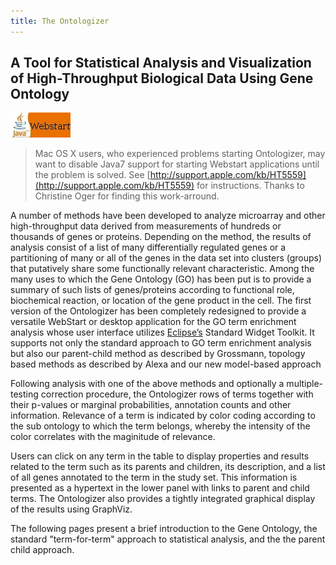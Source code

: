 ```yaml
---
title: The Ontologizer
---
```


## A Tool for Statistical Analysis and Visualization of High-Throughput Biological Data Using Gene Ontology


[![Webstart](/images/webstart.jpg)](http://compbio.charite.de/tl_files/ontologizer/webstart/ontologizer.jnlp)

>Mac OS X users, who experienced problems starting Ontologizer, may want to disable Java7 support for starting Webstart applications until the problem is solved. See [http://support.apple.com/kb/HT5559](http://support.apple.com/kb/HT5559) for instructions. Thanks to Christine Oger for finding this work-arround.


A number of methods have been developed to analyze microarray and other high-throughput data derived from measurements of hundreds or thousands of genes or proteins. Depending on the method, the results of analysis consist of a list of many differentially regulated genes or a partitioning of many or all of the genes in the data set into clusters (groups) that putatively share some functionally relevant characteristic. Among the many uses to which the Gene Ontology (GO) has been put is to provide a summary of such lists of genes/proteins according to functional role, biochemical reaction, or location of the gene product in the cell.
The first version of the Ontologizer has been completely redesigned to provide a versatile WebStart or desktop application for the GO term enrichment analysis whose user interface utilizes [Eclipse’s](http://www.eclipse.org/) Standard Widget Toolkit. It supports not only the standard approach to GO term enrichment analysis but also our parent-child method as described by Grossmann, topology based methods as described by Alexa and our new model-based approach

Following analysis with one of the above methods and optionally a multiple-testing correction procedure, the Ontologizer rows of terms together with their p-values or marginal probabilities, annotation counts and other information. Relevance of a term is indicated by color coding according to the sub ontology to which the term belongs, whereby the intensity of the color correlates with the maginitude of relevance.

Users can click on any term in the table to display properties and results related to the term such as its parents and children, its description, and a list of all genes annotated to the term in the study set. This information is presented as a hypertext in the lower panel with links to parent and child terms. The Ontologizer also provides a tightly integrated graphical display of the results using GraphViz.

The following pages present a brief introduction to the Gene Ontology, the standard "term-for-term" approach to statistical analysis, and the the parent child approach.
